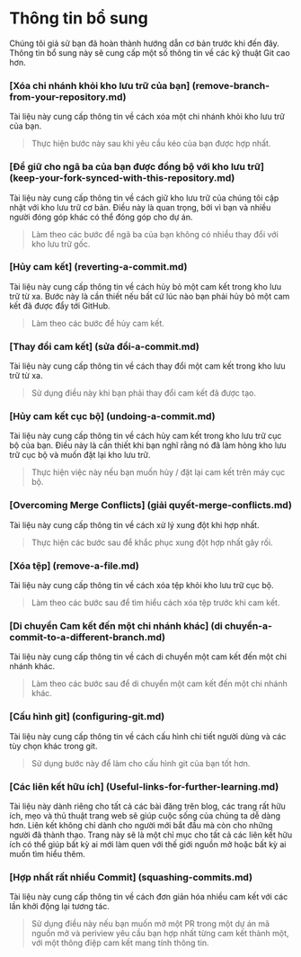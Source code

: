 # Thông tin bổ sung

Chúng tôi giả sử bạn đã hoàn thành hướng dẫn cơ bản trước khi đến đây. Thông tin bổ sung này sẽ cung cấp một số thông tin về các kỹ thuật Git cao hơn.

### [Xóa chi nhánh khỏi kho lưu trữ của bạn] (remove-branch-from-your-repository.md)
Tài liệu này cung cấp thông tin về cách xóa một chi nhánh khỏi kho lưu trữ của bạn.
> Thực hiện bước này sau khi yêu cầu kéo của bạn được hợp nhất.

### [Để giữ cho ngã ba của bạn được đồng bộ với kho lưu trữ] (keep-your-fork-synced-with-this-repository.md)
Tài liệu này cung cấp thông tin về cách giữ kho lưu trữ của chúng tôi cập nhật với kho lưu trữ cơ bản. Điều này là quan trọng, bởi vì bạn và nhiều người đóng góp khác có thể đóng góp cho dự án.
> Làm theo các bước để ngã ba của bạn không có nhiều thay đổi với kho lưu trữ gốc.

### [Hủy cam kết] (reverting-a-commit.md)
Tài liệu này cung cấp thông tin về cách hủy bỏ một cam kết trong kho lưu trữ từ xa. Bước này là cần thiết nếu bất cứ lúc nào bạn phải hủy bỏ một cam kết đã được đẩy tới GitHub.
> Làm theo các bước để hủy cam kết.

### [Thay đổi cam kết] (sửa đổi-a-commit.md)
Tài liệu này cung cấp thông tin về cách thay đổi một cam kết trong kho lưu trữ từ xa.
> Sử dụng điều này khi bạn phải thay đổi cam kết đã được tạo.

### [Hủy cam kết cục bộ] (undoing-a-commit.md)
Tài liệu này cung cấp thông tin về cách hủy cam kết trong kho lưu trữ cục bộ của bạn. Điều này là cần thiết khi bạn nghĩ rằng nó đã làm hỏng kho lưu trữ cục bộ và muốn đặt lại kho lưu trữ.
> Thực hiện việc này nếu bạn muốn hủy / đặt lại cam kết trên máy cục bộ.

### [Overcoming Merge Conflicts] (giải quyết-merge-conflicts.md)
Tài liệu này cung cấp thông tin về cách xử lý xung đột khi hợp nhất.
> Thực hiện các bước sau để khắc phục xung đột hợp nhất gây rối.

### [Xóa tệp] (remove-a-file.md)
Tài liệu này cung cấp thông tin về cách xóa tệp khỏi kho lưu trữ cục bộ.
> Làm theo các bước sau để tìm hiểu cách xóa tệp trước khi cam kết.

### [Di chuyển Cam kết đến một chi nhánh khác] (di chuyển-a-commit-to-a-different-branch.md)
Tài liệu này cung cấp thông tin về cách di chuyển một cam kết đến một chi nhánh khác.
> Làm theo các bước sau để di chuyển một cam kết đến một chi nhánh khác.

### [Cấu hình git] (configuring-git.md)
Tài liệu này cung cấp thông tin về cách cấu hình chi tiết người dùng và các tùy chọn khác trong git.
> Sử dụng bước này để làm cho cấu hình git của bạn tốt hơn.

### [Các liên kết hữu ích] (Useful-links-for-further-learning.md)
Tài liệu này dành riêng cho tất cả các bài đăng trên blog, các trang rất hữu ích, mẹo và thủ thuật trang web sẽ giúp cuộc sống của chúng ta dễ dàng hơn. Liên kết không chỉ dành cho người mới bắt đầu mà còn cho những người đã thành thạo. Trang này sẽ là một chỉ mục cho tất cả các liên kết hữu ích có thể giúp bất kỳ ai mới làm quen với thế giới nguồn mở hoặc bất kỳ ai muốn tìm hiểu thêm.

### [Hợp nhất rất nhiều Commit] (squashing-commits.md)
Tài liệu này cung cấp thông tin về cách đơn giản hóa nhiều cam kết với các lần khởi động lại tương tác.
> Sử dụng điều này nếu bạn muốn mở một PR trong một dự án mã nguồn mở và periview yêu cầu bạn hợp nhất từng cam kết thành một, với một thông điệp cam kết mang tính thông tin.
